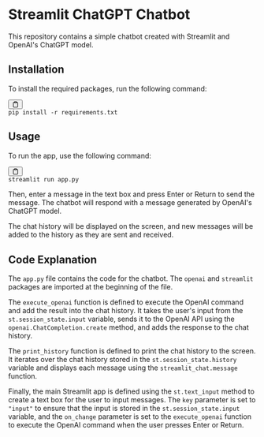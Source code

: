 <div class="markdown prose w-full break-words dark:prose-invert light"><h1>Streamlit ChatGPT Chatbot</h1><p>This repository contains a simple chatbot created with Streamlit and OpenAI's ChatGPT model.</p><h2>Installation</h2><p>To install the required packages, run the following command:</p><pre><div class="bg-black mb-4 rounded-md"><div class="flex items-center relative text-gray-200 bg-gray-800 px-4 py-2 text-xs font-sans"><button class="flex ml-auto gap-2"><svg stroke="currentColor" fill="none" stroke-width="2" viewBox="0 0 24 24" stroke-linecap="round" stroke-linejoin="round" class="h-4 w-4" height="1em" width="1em" xmlns="http://www.w3.org/2000/svg"><path d="M16 4h2a2 2 0 0 1 2 2v14a2 2 0 0 1-2 2H6a2 2 0 0 1-2-2V6a2 2 0 0 1 2-2h2"></path><rect x="8" y="2" width="8" height="4" rx="1" ry="1"></rect></svg></button></div><div class="p-4 overflow-y-auto"><code class="!whitespace-pre hljs">pip install -r requirements.txt
</code></div></div></pre><h2>Usage</h2><p>To run the app, use the following command:</p><pre><div class="bg-black mb-4 rounded-md"><div class="flex items-center relative text-gray-200 bg-gray-800 px-4 py-2 text-xs font-sans"><button class="flex ml-auto gap-2"><svg stroke="currentColor" fill="none" stroke-width="2" viewBox="0 0 24 24" stroke-linecap="round" stroke-linejoin="round" class="h-4 w-4" height="1em" width="1em" xmlns="http://www.w3.org/2000/svg"><path d="M16 4h2a2 2 0 0 1 2 2v14a2 2 0 0 1-2 2H6a2 2 0 0 1-2-2V6a2 2 0 0 1 2-2h2"></path><rect x="8" y="2" width="8" height="4" rx="1" ry="1"></rect></svg></button></div><div class="p-4 overflow-y-auto"><code class="!whitespace-pre hljs">streamlit run app.py
</code></div></div></pre><p>Then, enter a message in the text box and press Enter or Return to send the message. The chatbot will respond with a message generated by OpenAI's ChatGPT model.</p><p>The chat history will be displayed on the screen, and new messages will be added to the history as they are sent and received.</p><h2>Code Explanation</h2><p>The <code>app.py</code> file contains the code for the chatbot. The <code>openai</code> and <code>streamlit</code> packages are imported at the beginning of the file.</p><p>The <code>execute_openai</code> function is defined to execute the OpenAI command and add the result into the chat history. It takes the user's input from the <code>st.session_state.input</code> variable, sends it to the OpenAI API using the <code>openai.ChatCompletion.create</code> method, and adds the response to the chat history.</p><p>The <code>print_history</code> function is defined to print the chat history to the screen. It iterates over the chat history stored in the <code>st.session_state.history</code> variable and displays each message using the <code>streamlit_chat.message</code> function.</p><p>Finally, the main Streamlit app is defined using the <code>st.text_input</code> method to create a text box for the user to input messages. The <code>key</code> parameter is set to <code>"input"</code> to ensure that the input is stored in the <code>st.session_state.input</code> variable, and the <code>on_change</code> parameter is set to the <code>execute_openai</code> function to execute the OpenAI command when the user presses Enter or Return.</p></div>
